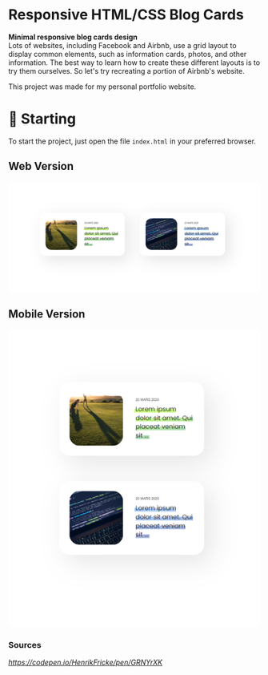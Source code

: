# **Responsive HTML/CSS Blog Cards**

**Minimal responsive blog cards design**<br />
Lots of websites, including Facebook and Airbnb, use a grid layout to display common elements, such as information cards, photos, and other information. The best way to learn how to create these different layouts is to try them ourselves.
So let's try recreating a portion of Airbnb's website.<br />

This project was made for my personal portfolio website.<br />

# 🚀 Starting

To start the project, just open the file `index.html` in your preferred browser.


## Web Version 
![Alt text](https://github.com/antoinefradin/HTML-CSS-JS-Tests/blob/main/Assets/Blog%20card/img/Web_version.PNG)

## Mobile Version
![Alt text](https://github.com/antoinefradin/HTML-CSS-JS-Tests/blob/main/Assets/Blog%20card/img/Mobile_version.PNG)



### **Sources** 
_https://codepen.io/HenrikFricke/pen/GRNYrXK_

